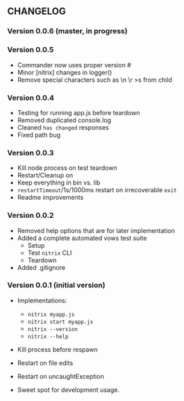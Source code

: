 
## CHANGELOG

### Version 0.0.6 (master, in progress)

### Version 0.0.5

- Commander now uses proper version #
- Minor [nitrix] changes in logger()
- Remove special characters such as \n \r >s from child

### Version 0.0.4

- Testing for running app.js before teardown
- Removed duplicated console.log
- Cleaned `has changed` responses
- Fixed path bug

### Version 0.0.3

- Kill node process on test teardown
- Restart/Cleanup on 
- Keep everything in bin vs. lib
- `restartTimeout`/1s/1000ms restart on irrecoverable `exit`
- Readme improvements

### Version 0.0.2

- Removed help options that are for later implementation
- Added a complete automated vows test suite
	* Setup
	* Test `nitrix` CLI
	* Teardown
- Added .gitignore

### Version 0.0.1 (initial version)

- Implementations:
	* `nitrix myapp.js`
	* `nitrix start myapp.js`
	* `nitrix --version`
	* `nitrix --help`
	
- Kill process before respawn
- Restart on file edits
- Restart on uncaughtException
- Sweet spot for development usage.
